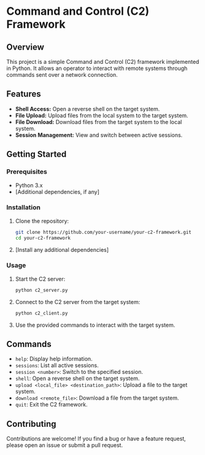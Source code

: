 # Command and Control (C2) Framework

## Overview

This project is a simple Command and Control (C2) framework implemented in Python. It allows an operator to interact with remote systems through commands sent over a network connection.

## Features

- **Shell Access:** Open a reverse shell on the target system.
- **File Upload:** Upload files from the local system to the target system.
- **File Download:** Download files from the target system to the local system.
- **Session Management:** View and switch between active sessions.

## Getting Started

### Prerequisites

- Python 3.x
- [Additional dependencies, if any]

### Installation

1. Clone the repository:

    ```bash
    git clone https://github.com/your-username/your-c2-framework.git
    cd your-c2-framework
    ```

2. [Install any additional dependencies]

### Usage

1. Start the C2 server:

    ```bash
    python c2_server.py
    ```

2. Connect to the C2 server from the target system:

    ```bash
    python c2_client.py
    ```

3. Use the provided commands to interact with the target system.

## Commands

- `help`: Display help information.
- `sessions`: List all active sessions.
- `session <number>`: Switch to the specified session.
- `shell`: Open a reverse shell on the target system.
- `upload <local_file> <destination_path>`: Upload a file to the target system.
- `download <remote_file>`: Download a file from the target system.
- `quit`: Exit the C2 framework.

## Contributing

Contributions are welcome! If you find a bug or have a feature request, please open an issue or submit a pull request.
